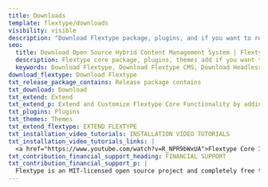```yaml
---
title: Downloads
template: flextype/downloads
visibility: visible
description: "Download Flextype package, plugins, and if you want to report a bug or contribute your ideas, you can use the Flextype GitHub Issues tracker"
seo:
  title: Download Open Source Hybrid Content Management System | Flextype
  description: Flextype core package, plugins, themes add if you want to report a bug or contribute your ideas, you can use the Flextype GitHub Issues tracker
  keywords: Download Flextype, Download Flextype CMS, Download Headless CMS, Download Flat File CMS, Download Flat File Content Management System, Download PHP CMS, Content, Management, System, PHP, CMS
download_flextype: Download Flextype
txt_release_package_contains: Release package contains
txt_download: Download
txt_extend: Extend
txt_extend_p: Extend and Customize Flextype Core Functionality by adding plugins, themes, and other packages.
txt_plugins: Plugins
txt_themes: Themes
txt_extend_flextype: EXTEND FLEXTYPE
txt_installation_video_tutorials: INSTALLATION VIDEO TUTORIALS
txt_installation_video_tutorials_links: |
  <a href="https://www.youtube.com/watch?v=R_NPR9bWxUA">Flextype Core Installation</a> / <a href="https://www.youtube.com/watch?v=s5HEOmawFOA">Flextype Website Installation</a>
txt_contribution_financial_support_heading: FINANCIAL SUPPORT
txt_contribution_financial_support_p: |
  Flextype is an MIT-licensed open source project and completely free to use. However, the amount of effort needed to maintain and develop new features for the project is not sustainable without proper financial backing. <br><br> You can support it's ongoing development by being a project backer or a sponsor:<br><a class="invert" href="https://www.patreon.com/awilum">Become a backer or sponsor on Patreon</a>, <a class="invert" href="//flextype.org/one-time-donation">One-time donation via PayPal, QIWI, Sberbank</a>, <a class="invert" href="//flextype.org/sponsors">Visit our Sponsors & Backers page</a>
---
```

